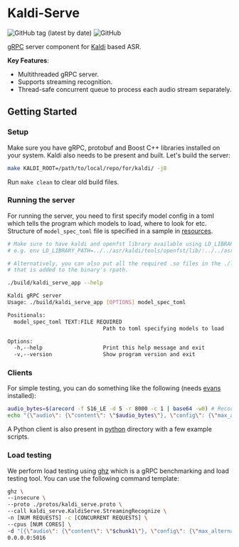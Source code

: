 # Kaldi-Serve

![GitHub tag (latest by date)](https://img.shields.io/github/v/tag/Vernacular-ai/kaldi-serve?style=flat-square) ![GitHub](https://img.shields.io/github/license/Vernacular-ai/kaldi-serve?style=flat-square)

[gRPC](https://grpc.io/) server component for [Kaldi](https://kaldi-asr.org/)
based ASR.

**Key Features**:

- Multithreaded gRPC server.
- Supports streaming recognition.
- Thread-safe concurrent queue to process each audio stream separately.

## Getting Started

### Setup

Make sure you have gRPC, protobuf and Boost C++ libraries installed on your
system. Kaldi also needs to be present and built. Let's build the server:

```bash
make KALDI_ROOT=/path/to/local/repo/for/kaldi/ -j8
```

Run `make clean` to clear old build files.

### Running the server

For running the server, you need to first specify model config in a toml which
tells the program which models to load, where to look for etc. Structure of
`model_spec_toml` file is specified in a sample in
[resources](./resources/model-spec.toml).

```bash
# Make sure to have kaldi and openfst library available using LD_LIBRARY_PATH or something
# e.g. env LD_LIBRARY_PATH=../../asr/kaldi/tools/openfst/lib/:../../asr/kaldi/src/lib/ ./build/kaldi_serve_app

# Alternatively, you can also put all the required .so files in the ./lib/ directory since
# that is added to the binary's rpath.

./build/kaldi_serve_app --help

Kaldi gRPC server
Usage: ./build/kaldi_serve_app [OPTIONS] model_spec_toml

Positionals:
  model_spec_toml TEXT:FILE REQUIRED
                              Path to toml specifying models to load

Options:
  -h,--help                   Print this help message and exit
  -v,--version                Show program version and exit
```

### Clients

For simple testing, you can do something like the following (needs
[evans](https://github.com/ktr0731/evans) installed):

```bash
audio_bytes=$(arecord -f S16_LE -d 5 -r 8000 -c 1 | base64 -w0) # Recording 5 seconds of audio
echo "{\"audio\": {\"content\": \"$audio_bytes\"}, \"config\": {\"max_alternatives\": 10, \"model\": \"general\", \"language_code\": \"en\"} }" | evans --package kaldi_serve --service KaldiServe ./protos/kaldi_serve.proto  --call Recognize --port 5016 | jq
```

A Python client is also present in [python](./python) directory with a few
example scripts.

### Load testing

We perform load testing using [ghz](https://ghz.sh/) which is a gRPC
benchmarking and load testing tool. You can use the following command template:

```bash
ghz \
--insecure \
--proto ./protos/kaldi_serve.proto \
--call kaldi_serve.KaldiServe.StreamingRecognize \
-n [NUM REQUESTS] -c [CONCURRENT REQUESTS] \
--cpus [NUM CORES] \
-d "[{\"audio\": {\"content\": \"$chunk1\"}, \"config\": {\"max_alternatives\": [N_BEST], \"language_code\": \"[LANGUUAGE]\", \"model\": \"[MODEL]\"}}, ...more chunks]" \
0.0.0.0:5016
```

